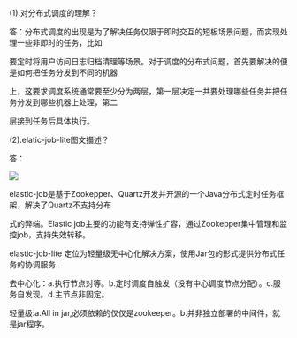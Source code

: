 (1).对分布式调度的理解？

答：分布式调度的出现是为了解决任务仅限于即时交互的短板场景问题，而实现处理一些非即时的任务，比如

要定时将用户访问日志归档清理等场景。对于调度的分布式问题，首先要解决的便是如何把任务分发到不同的机器

上，这要求调度系统通常要至少分为两层，第一层决定一共要处理哪些任务并把任务分发到哪些机器上处理，第二

层接到任务后具体执行。

(2).elatic-job-lite图文描述？

答：

![](D:\wangdeming\拉勾教育\分布式集群场景化方案\elastic-job-lite.png)

elastic-job是基于Zookepper、Quartz开发并开源的一个Java分布式定时任务框架，解决了Quartz不支持分布

式的弊端。Elastic job主要的功能有支持弹性扩容，通过Zookepper集中管理和监控job，支持失效转移。

elastic-job-lite 定位为轻量级⽆中⼼化解决⽅案，使⽤Jar包的形式提供分布式任务的协调服务.

去中心化：a.执行节点对等。b.定时调度自触发（没有中心调度节点分配）。c.服务自发现。d.主节点非固定。

轻量级:a.All in jar,必须依赖的仅仅是zookeeper。b.并非独立部署的中间件，就是jar程序。